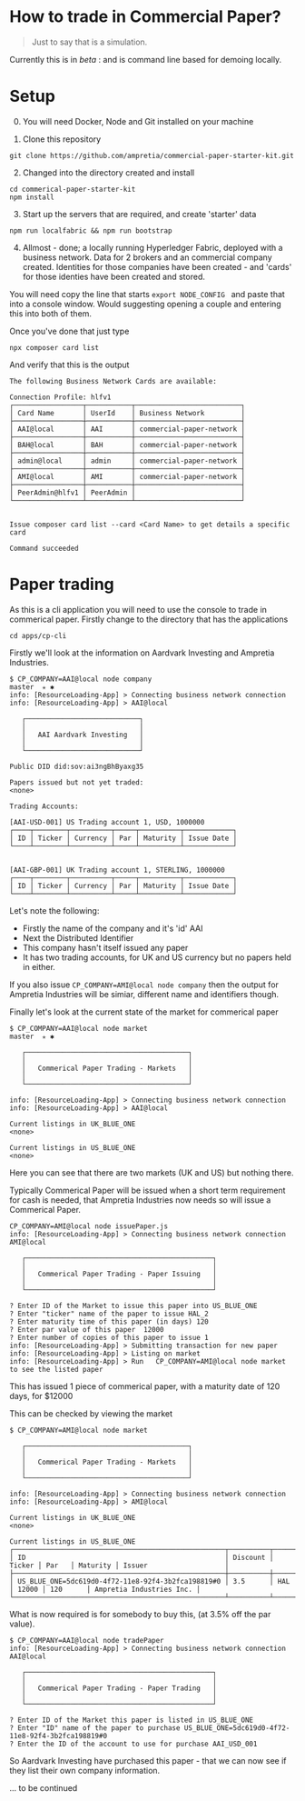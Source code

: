 # How to trade in Commercial Paper?
> Just to say that is a simulation.

Currently this is in *beta* : and is command line based for demoing locally.

# Setup

0. You will need Docker, Node and Git installed on your machine

1. Clone this repository
```
git clone https://github.com/ampretia/commercial-paper-starter-kit.git
```

2. Changed into the directory created and install
```
cd commerical-paper-starter-kit
npm install
```

3. Start up the servers that are required, and create 'starter' data
```
npm run localfabric && npm run bootstrap
```

4. Allmost - done; a locally running Hyperledger Fabric, deployed with a business network. Data for 2 brokers and an commercial company created. 
Identities for those companies have been created - and 'cards' for those identies have been created and stored. 

You will need copy the line that starts  `export NODE_CONFIG ` and paste that into a console window. Would suggesting opening a couple and entering this into both of them.

Once you've done that just type

```
npx composer card list
```

And verify that this is the output 

```
The following Business Network Cards are available:

Connection Profile: hlfv1
┌─────────────────┬───────────┬──────────────────────────┐
│ Card Name       │ UserId    │ Business Network         │
├─────────────────┼───────────┼──────────────────────────┤
│ AAI@local       │ AAI       │ commercial-paper-network │
├─────────────────┼───────────┼──────────────────────────┤
│ BAH@local       │ BAH       │ commercial-paper-network │
├─────────────────┼───────────┼──────────────────────────┤
│ admin@local     │ admin     │ commercial-paper-network │
├─────────────────┼───────────┼──────────────────────────┤
│ AMI@local       │ AMI       │ commercial-paper-network │
├─────────────────┼───────────┼──────────────────────────┤
│ PeerAdmin@hlfv1 │ PeerAdmin │                          │
└─────────────────┴───────────┴──────────────────────────┘


Issue composer card list --card <Card Name> to get details a specific card

Command succeeded

```

# Paper trading

As this is a cli application you will need to use the console to trade in commerical paper. Firstly change to the directory that has the applications

```
cd apps/cp-cli
```

Firstly we'll look at the information on Aardvark Investing and Ampretia Industries.

```
$ CP_COMPANY=AAI@local node company                                                                                                                                 master  ✭ ✱
info: [ResourceLoading-App] > Connecting business network connection
info: [ResourceLoading-App] > AAI@local

   ┌────────────────────────────┐
   │                            │
   │   AAI Aardvark Investing   │
   │                            │
   └────────────────────────────┘

Public DID did:sov:ai3ngBhByaxg35

Papers issued but not yet traded:
<none>

Trading Accounts:

[AAI-USD-001] US Trading account 1, USD, 1000000
┌────┬────────┬──────────┬─────┬──────────┬────────────┐
│ ID │ Ticker │ Currency │ Par │ Maturity │ Issue Date │
└────┴────────┴──────────┴─────┴──────────┴────────────┘


[AAI-GBP-001] UK Trading account 1, STERLING, 1000000
┌────┬────────┬──────────┬─────┬──────────┬────────────┐
│ ID │ Ticker │ Currency │ Par │ Maturity │ Issue Date │
└────┴────────┴──────────┴─────┴──────────┴────────────┘

```

Let's note the following:
 - Firstly the name of the company and it's 'id'  AAI
 - Next the Distributed Identifier 
 - This company hasn't itself issued any paper
 - It has two trading accounts, for UK and US currency but no papers held in either.

If you also issue `CP_COMPANY=AMI@local node company` then the output for Ampretia Industries will be simiar, different name and identifiers though.

Finally let's look at the current state of the market for commerical paper

```
$ CP_COMPANY=AAI@local node market                                                                                                                                     master  ✭ ✱

   ┌────────────────────────────────────────┐
   │                                        │
   │   Commerical Paper Trading - Markets   │
   │                                        │
   └────────────────────────────────────────┘

info: [ResourceLoading-App] > Connecting business network connection
info: [ResourceLoading-App] > AAI@local

Current listings in UK_BLUE_ONE
<none>

Current listings in US_BLUE_ONE
<none>

```

Here you can see that there are two markets (UK and US) but nothing there.

Typically Commerical Paper will be issued when a short term requirement for cash is needed, that Ampretia Industries now needs so will issue a Commerical Paper.


```
CP_COMPANY=AMI@local node issuePaper.js                         
info: [ResourceLoading-App] > Connecting business network connection AMI@local

   ┌──────────────────────────────────────────────┐
   │                                              │
   │   Commerical Paper Trading - Paper Issuing   │
   │                                              │
   └──────────────────────────────────────────────┘

? Enter ID of the Market to issue this paper into US_BLUE_ONE
? Enter "ticker" name of the paper to issue HAL_2
? Enter maturity time of this paper (in days) 120
? Enter par value of this paper  12000
? Enter number of copies of this paper to issue 1
info: [ResourceLoading-App] > Submitting transaction for new paper
info: [ResourceLoading-App] > Listing on market
info: [ResourceLoading-App] > Run   CP_COMPANY=AMI@local node market to see the listed paper
```

This has issued 1 piece of commerical paper, with a maturity date of 120 days, for $12000

This can be checked by viewing the market

```
$ CP_COMPANY=AMI@local node market                        

   ┌────────────────────────────────────────┐
   │                                        │
   │   Commerical Paper Trading - Markets   │
   │                                        │
   └────────────────────────────────────────┘

info: [ResourceLoading-App] > Connecting business network connection
info: [ResourceLoading-App] > AMI@local

Current listings in UK_BLUE_ONE
<none>

Current listings in US_BLUE_ONE
┌────────────────────────────────────────────────────┬──────────┬────────┬───────┬──────────┬──────────────────────────┐
│ ID                                                 │ Discount │ Ticker │ Par   │ Maturity │ Issuer                   │
├────────────────────────────────────────────────────┼──────────┼────────┼───────┼──────────┼──────────────────────────┤
│ US_BLUE_ONE=5dc619d0-4f72-11e8-92f4-3b2fca198819#0 │ 3.5      │ HAL    │ 12000 │ 120      │ Ampretia Industries Inc. │
└────────────────────────────────────────────────────┴──────────┴────────┴───────┴──────────┴──────────────────────────┘

```

What is now required is for somebody to buy this, (at 3.5% off the par value).

```
$ CP_COMPANY=AAI@local node tradePaper                            
info: [ResourceLoading-App] > Connecting business network connection AAI@local

   ┌──────────────────────────────────────────────┐
   │                                              │
   │   Commerical Paper Trading - Paper Trading   │
   │                                              │
   └──────────────────────────────────────────────┘

? Enter ID of the Market this paper is listed in US_BLUE_ONE
? Enter "ID" name of the paper to purchase US_BLUE_ONE=5dc619d0-4f72-11e8-92f4-3b2fca198819#0
? Enter the ID of the account to use for purchase AAI_USD_001
```

So Aardvark Investing have purchased this paper - that we can now see if they list their own company information.



... to be continued

